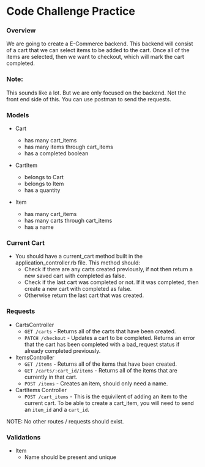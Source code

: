 # Code Challenge Practice

### Overview
We are going to create a E-Commerce backend. This backend will consist of a cart that we can select items to be added to the cart. Once all of the items are selected, then we want to checkout, which will mark the cart completed.

### Note:
This sounds like a lot. But we are only focused on the backend. Not the front end side of this. You can use postman to send the requests.

### Models
* Cart
  * has many cart_items
  * has many items through cart_items
  * has a completed boolean

* CartItem
  * belongs to Cart
  * belongs to Item
  * has a quantity

* Item
  * has many cart_items
  * has many carts through cart_items
  * has a name

### Current Cart
* You should have a current_cart method built in the application_controller.rb file. This method should:
  * Check if there are any carts created previously, if not then return a new saved cart with completed as false.
  * Check if the last cart was completed or not. If it was completed, then create a new cart with completed as false.
  * Otherwise return the last cart that was created.

### Requests
* CartsController
  * `GET /carts` - Returns all of the carts that have been created.
  * `PATCH /checkout` - Updates a cart to be completed. Returns an error that the cart has been completed with a bad_request status if already completed previously.
* ItemsController
  * `GET /items` - Returns all of the items that have been created.
  * `GET /carts/:cart_id/items` - Returns all of the items that are currently in that cart.
  * `POST /items` - Creates an item, should only need a name.
* CartItems Controller
  * `POST /cart_items` - This is the equivilent of adding an item to the current cart. To be able to create a cart_item, you will need to send an `item_id` and a `cart_id`.


NOTE: No other routes / requests should exist.

### Validations
* Item
  * Name should be present and unique